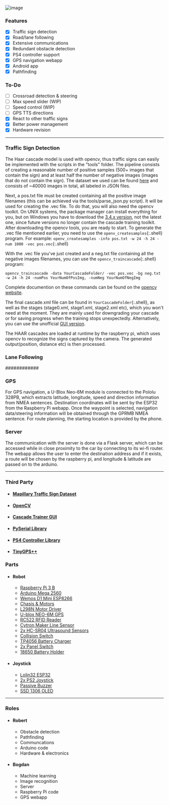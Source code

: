 ![image](https://github.com/robert-saramet/Alset/raw/main/docs/images/014.JPG)

### Features
- [x] Traffic sign detection
- [x] Road/lane following
- [x] Extensive communications
- [x] Redundant obstacle detection
- [x] PS4 controller support
- [x] GPS navigation webapp
- [x] Android app
- [x] Pathfinding

### To-Do
- [ ] Crossroad detection & steering
- [ ] Max speed slider (WIP)
- [ ] Speed control (WIP)
- [ ] GPS TTS directions
- [x] React to other traffic signs
- [x] Better power management
- [x] Hardware revision

---

### Traffic Sign Detection
The Haar cascade model is used with opencv, thus traffic signs can easily be implemented with the scripts in the "tools" folder.
The pipeline consists of creating a reasonable number of positive samples (500+ images that contain the sign) and at least half the number of negative images (images that do not contain the sign). The dataset we used can be found [here](https://www.mapillary.com/dataset/trafficsign) and consists of ~40000 images in total, all labeled in JSON files.

Next, a pos.txt file must be created containing all the positive image filenames (this can be achieved via the tools/parse_json.py script). It will be used for creating the .vec file. To do that, you will also need the opencv toolkit. On UNIX systems, the package manager can install everything for you, but on Windows you have to download the [3.4.x version](https://sourceforge.net/projects/opencvlibrary/files/opencv-win/), not the latest one, since future versions no longer contain the cascade training toolkit. After downloading the opencv tools, you are ready to start. To generate the .vec file mentioned earlier, you need to use the `openv_createsamples`{:.shell} program.
For example: `openv_createsamples -info pos.txt -w 24 -h 24 -num 1000 -vec pos.vec`{:.shell}

With the .vec file you've just created and a neg.txt file containing all the negative images filenames, you can use the `opencv_traincascade`{:.shell} program:

```shell
opencv_traincascade -data YourCascadeFolder/ -vec pos.vec -bg neg.txt -w 24 -h 24 -numPos YourNumOfPosImg, -numNeg YourNumOfNegImg
```
    
Complete documention on these commands can be found on the [opencv website]( https://docs.opencv.org/3.4/dc/d88/tutorial_traincascade.html).

The final cascade.xml file can be found in `YourCascadeFolder`{:.shell}, as well as the stages (stage0.xml, stage1.xml, stage2.xml etc), which you won't need at the moment. They are mainly used for downgrading your cascade or for saving progress when the training stops unexpectedly.
Alternatively, you can use the unofficial [GUI version](https://amin-ahmadi.com/cascade-trainer-gui/).

The HAAR cascades are loaded at runtime by the raspberry pi, which uses opencv to recognize the signs captured by the camera. The generated output(position, distance etc) is then processed.

### Lane Following
############

### GPS
For GPS navigation, a U-Blox Neo-6M module is connected to the Pololu 328PB, which extracts latitude, longitude, speed and direction information from NMEA sentences. Destination coordinates will be sent by the ESP32 from the Raspberry Pi webapp. Once the waypoint is selected, navigation data/steering information will be obtained through the GPRMB NMEA sentence. For route planning, the starting location is provided by the phone. 

### Server
The communication with the server is done via a Flask server, which can be accessed while in close proximity to the car by connecting to its wi-fi router. The webapp allows the user to enter the destination address and if it exists, a route will be chosen by the raspberry pi, and longitude & latitude are passed on to the arduino.

---

### Third Party

- #### [Mapillary Traffic Sign Dataset](https://www.mapillary.com/dataset/trafficsign)
- #### [OpenCV](https://opencv.org/)
- #### [Cascade Trainer GUI](https://amin-ahmadi.com/cascade-trainer-gui/)
- #### [PySerial Library](https://github.com/pyserial/pyserial)
- #### [PS4 Controller Library](https://github.com/aed3/PS4-esp32)
- #### [TinyGPS++](https://github.com/mikalhart/TinyGPSPlus)

### Parts

- #### Robot
  - [Raspberry Pi 3 B](https://cleste.ro/raspberry-pi-3-model-b.html)
  - [Arduino Mega 2560](https://cleste.ro/placa-de-dezvoltare-compatibila-cu-arduino-mega-2560.html)
  - [Wemos D1 Mini ESP8266](https://cleste.ro/placa-dezvoltare-esp12-mini-v2.html)
  - [Chasis & Motors](https://www.optimusdigital.ro/ro/robotica-kit-uri-de-roboti/11883-kit-robot-cu-4-motoare-negru.html)
  - [L298N Motor Driver](https://cleste.ro/modul-l298n-cu-punte-h-dubla.html)
  - [U-blox NEO-6M GPS](https://cleste.ro/modul-gps-ublox-neo-6m-cu-antena.html)
  - [RC522 RFID Reader](https://cleste.ro/modul-rfid-cu-card-si-tag.html)
  - [Cytron Maker Line Sensor](https://www.optimusdigital.ro/ro/altele/12072-senzori-de-linie-maker-line-pentru-incepatori.html?search_query=maker+line&results=2)
  - [2x HC-SR04 Ultrasound Sensors](https://cleste.ro/senzor-ultrasonic-hc-sr04.html)
  - [Collision Switch](https://cleste.ro/modul-impact.html)
  - [TP4056 Battery Charger](https://cleste.ro/modul-incarcare-baterii-litiu-1a-usb-c-tp4056.html)
  - [2x Panel Switch](https://cleste.ro/buton-panou.html)
  - [18650 Battery Holder](https://www.emag.ro/suport-acumulator-3-7v-18650-x-4-sloturi-s18650-4/pd/D8C49WBBM/)
- #### Joystick
  - [Lolin32 ESP32](https://cleste.ro/placa-dezvoltare-nodemcu-wifi-bluetooth-esp32.html)
  - [2x PS2 Joystick](https://cleste.ro/modul-joystick-ps2-compatibil-arduino.html)
  - [Passive Buzzer](https://cleste.ro/modul-buzzer-pasiv.html)
  - [SSD 1306 OLED](https://cleste.ro/ecran-oled-0-91.html)

---

### Roles
- #### Robert
  - Obstacle detection
  - Pathfinding
  - Communcations
  - Arduino code
  - Hardware & electronics
- #### Bogdan
  - Machine learning
  - Image recognition
  - Server
  - Raspberry Pi code
  - GPS webapp
